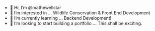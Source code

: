 - 👋 Hi, I’m @mathewellstar
- 👀 I’m interested in ... Wildlife Conservation & Front End Development
- 🌱 I’m currently learning ... Backend Development!
- 💞️ I’m looking to start building a portfolio ... This shall be exciting.

<!---
mathewellstar/mathewellstar is a ✨ special ✨ repository because its `README.md` (this file) appears on your GitHub profile.
You can click the Preview link to take a look at your changes.
--->
